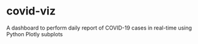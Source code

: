 # covid-viz
A dashboard to perform daily report of COVID-19 cases in real-time using Python Plotly subplots
